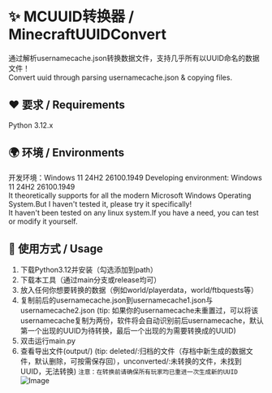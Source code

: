 # ✨ MCUUID转换器 / MinecraftUUIDConvert  
通过解析usernamecache.json转换数据文件，支持几乎所有以UUID命名的数据文件！  
Convert uuid through parsing usernamecache.json &amp; copying files.  

##  ❤️ 要求 / Requirements  
Python 3.12.x  

## 🌍 环境 / Environments  
开发环境：Windows 11 24H2 26100.1949 
Developing environment: Windows 11 24H2 26100.1949  
It theoretically supports for all the modern Microsoft Windows Operating System.But I haven't tested it, please try it specifically!  
It haven't been tested on any linux system.If you have a need, you can test or modify it yourself.  

## 🤞 使用方式 / Usage  
1. 下载Python3.12并安装（勾选添加到path）  
2. 下载本工具（通过main分支或release均可）  
3. 放入任何你想要转换的数据（例如world/playerdata，world/ftbquests等）
4. 复制前后的usernamecache.json到usernamecache1.json与usernamecache2.json
  (tip: 如果你的usernamecache未重置过，可以将该usernamecache复制为两份，软件将会自动识别前后usernamecache，默认第一个出现的UUID为待转换，最后一个出现的为需要转换成的UUID)
5. 双击运行main.py
6. 查看导出文件(output/)
   (tip: deleted/:归档的文件（存档中新生成的数据文件，默认删除，可按需保存回），unconverted/:未转换的文件，未找到UUID，无法转换)
`注意：在转换前请确保所有玩家均已重进一次生成新的UUID`
![Image](https://youke1.picui.cn/s1/2025/08/15/689eeec30701f.png)
